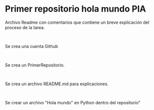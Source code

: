 
# Primer repositorio hola mundo PIA

<p>Archivo Readme con comentarios que contiene un breve explicación del proceso de la tarea.</p> 
<p>Se crea una cuenta Github</p> 
<p>Se crea un PrimerRepositorio.</p> 
<p>Se crea un archivo README.md para explicaciones.</p> 
<p>Se crear un archivo "Hola mundo" en Python dentro del repositorio"</p> 
